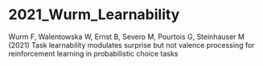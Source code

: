 # 2021_Wurm_Learnability
Wurm F, Walentowska W, Ernst B, Severo M, Pourtois G, Steinhauser M (2021) Task learnability modulates surprise but not valence processing for reinforcement learning in probabilistic choice tasks
